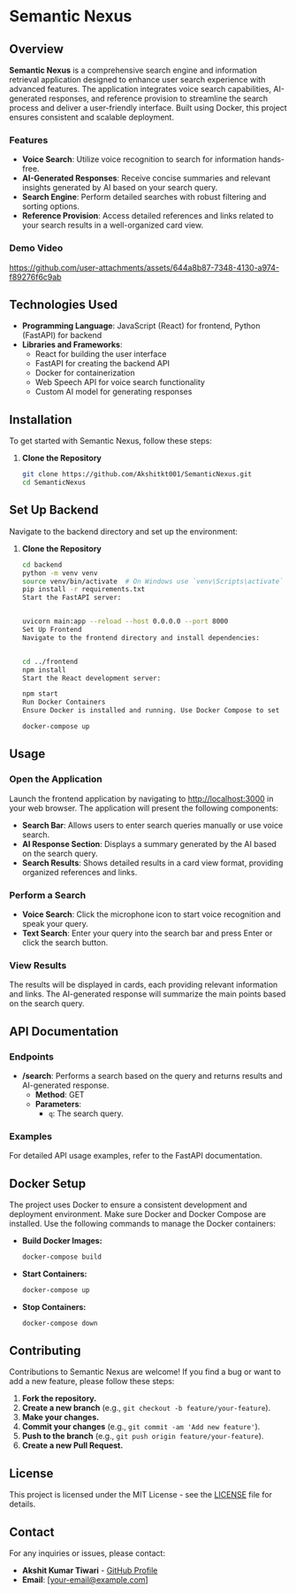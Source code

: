 # Semantic Nexus

## Overview

**Semantic Nexus** is a comprehensive search engine and information retrieval application designed to enhance user search experience with advanced features. The application integrates voice search capabilities, AI-generated responses, and reference provision to streamline the search process and deliver a user-friendly interface. Built using Docker, this project ensures consistent and scalable deployment.

### Features

- **Voice Search**: Utilize voice recognition to search for information hands-free.
- **AI-Generated Responses**: Receive concise summaries and relevant insights generated by AI based on your search query.
- **Search Engine**: Perform detailed searches with robust filtering and sorting options.
- **Reference Provision**: Access detailed references and links related to your search results in a well-organized card view.

### Demo Video

https://github.com/user-attachments/assets/644a8b87-7348-4130-a974-f89276f6c9ab




## Technologies Used

- **Programming Language**: JavaScript (React) for frontend, Python (FastAPI) for backend
- **Libraries and Frameworks**:
  - React for building the user interface
  - FastAPI for creating the backend API
  - Docker for containerization
  - Web Speech API for voice search functionality
  - Custom AI model for generating responses

## Installation

To get started with Semantic Nexus, follow these steps:

1. **Clone the Repository**

   ```bash
   git clone https://github.com/Akshitkt001/SemanticNexus.git
   cd SemanticNexus


## Set Up Backend

Navigate to the backend directory and set up the environment:
1. **Clone the Repository**

   ```bash
   cd backend
   python -m venv venv
   source venv/bin/activate  # On Windows use `venv\Scripts\activate`
   pip install -r requirements.txt
   Start the FastAPI server:


   uvicorn main:app --reload --host 0.0.0.0 --port 8000
   Set Up Frontend
   Navigate to the frontend directory and install dependencies:


   cd ../frontend
   npm install
   Start the React development server:

   npm start
   Run Docker Containers
   Ensure Docker is installed and running. Use Docker Compose to set  up and run the containers:

   docker-compose up

## Usage

### Open the Application

Launch the frontend application by navigating to [http://localhost:3000](http://localhost:3000) in your web browser. The application will present the following components:

- **Search Bar**: Allows users to enter search queries manually or use voice search.
- **AI Response Section**: Displays a summary generated by the AI based on the search query.
- **Search Results**: Shows detailed results in a card view format, providing organized references and links.

### Perform a Search

- **Voice Search**: Click the microphone icon to start voice recognition and speak your query.
- **Text Search**: Enter your query into the search bar and press Enter or click the search button.

### View Results

The results will be displayed in cards, each providing relevant information and links. The AI-generated response will summarize the main points based on the search query.

## API Documentation

### Endpoints

- **/search**: Performs a search based on the query and returns results and AI-generated response.
  - **Method**: GET
  - **Parameters**:
    - `q`: The search query.

### Examples

For detailed API usage examples, refer to the FastAPI documentation.


## Docker Setup

The project uses Docker to ensure a consistent development and deployment environment. Make sure Docker and Docker Compose are installed. Use the following commands to manage the Docker containers:

- **Build Docker Images:**

  ```bash
  docker-compose build

- **Start Containers:**

  ```bash
  docker-compose up

- **Stop Containers:**

  ```bash
  docker-compose down 

## Contributing

Contributions to Semantic Nexus are welcome! If you find a bug or want to add a new feature, please follow these steps:

1. **Fork the repository.**
2. **Create a new branch** (e.g., `git checkout -b feature/your-feature`).
3. **Make your changes.**
4. **Commit your changes** (e.g., `git commit -am 'Add new feature'`).
5. **Push to the branch** (e.g., `git push origin feature/your-feature`).
6. **Create a new Pull Request.**

## License

This project is licensed under the MIT License - see the [LICENSE](LICENSE) file for details.

## Contact

For any inquiries or issues, please contact:

- **Akshit Kumar Tiwari** - [GitHub Profile](https://github.com/Akshitkt001)
- **Email**: [your-email@example.com]

